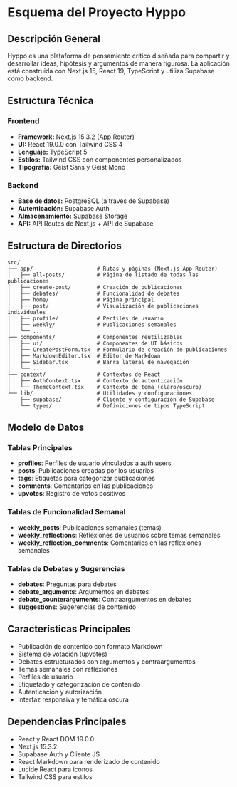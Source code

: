 # Esquema del Proyecto Hyppo

## Descripción General
Hyppo es una plataforma de pensamiento crítico diseñada para compartir y desarrollar ideas, hipótesis y argumentos de manera rigurosa. La aplicación está construida con Next.js 15, React 19, TypeScript y utiliza Supabase como backend.

## Estructura Técnica

### Frontend
- **Framework:** Next.js 15.3.2 (App Router)
- **UI:** React 19.0.0 con Tailwind CSS 4
- **Lenguaje:** TypeScript 5
- **Estilos:** Tailwind CSS con componentes personalizados
- **Tipografía:** Geist Sans y Geist Mono

### Backend
- **Base de datos:** PostgreSQL (a través de Supabase)
- **Autenticación:** Supabase Auth
- **Almacenamiento:** Supabase Storage
- **API:** API Routes de Next.js + API de Supabase

## Estructura de Directorios

```
src/
├── app/                    # Rutas y páginas (Next.js App Router)
│   ├── all-posts/          # Página de listado de todas las publicaciones
│   ├── create-post/        # Creación de publicaciones
│   ├── debates/            # Funcionalidad de debates
│   ├── home/               # Página principal
│   ├── post/               # Visualización de publicaciones individuales
│   ├── profile/            # Perfiles de usuario
│   ├── weekly/             # Publicaciones semanales
│   └── ...
├── components/             # Componentes reutilizables
│   ├── ui/                 # Componentes de UI básicos
│   ├── CreatePostForm.tsx  # Formulario de creación de publicaciones
│   ├── MarkdownEditor.tsx  # Editor de Markdown
│   ├── Sidebar.tsx         # Barra lateral de navegación
│   └── ...
├── context/                # Contextos de React
│   ├── AuthContext.tsx     # Contexto de autenticación
│   └── ThemeContext.tsx    # Contexto de tema (claro/oscuro)
└── lib/                    # Utilidades y configuraciones
    ├── supabase/           # Cliente y configuración de Supabase
    └── types/              # Definiciones de tipos TypeScript
```

## Modelo de Datos

### Tablas Principales
- **profiles**: Perfiles de usuario vinculados a auth.users
- **posts**: Publicaciones creadas por los usuarios
- **tags**: Etiquetas para categorizar publicaciones
- **comments**: Comentarios en las publicaciones
- **upvotes**: Registro de votos positivos

### Tablas de Funcionalidad Semanal
- **weekly_posts**: Publicaciones semanales (temas)
- **weekly_reflections**: Reflexiones de usuarios sobre temas semanales
- **weekly_reflection_comments**: Comentarios en las reflexiones semanales

### Tablas de Debates y Sugerencias
- **debates**: Preguntas para debates
- **debate_arguments**: Argumentos en debates
- **debate_counterarguments**: Contraargumentos en debates
- **suggestions**: Sugerencias de contenido

## Características Principales
- Publicación de contenido con formato Markdown
- Sistema de votación (upvotes)
- Debates estructurados con argumentos y contraargumentos
- Temas semanales con reflexiones
- Perfiles de usuario
- Etiquetado y categorización de contenido
- Autenticación y autorización
- Interfaz responsiva y temática oscura

## Dependencias Principales
- React y React DOM 19.0.0
- Next.js 15.3.2
- Supabase Auth y Cliente JS
- React Markdown para renderizado de contenido
- Lucide React para iconos
- Tailwind CSS para estilos
